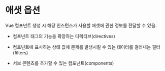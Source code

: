 # 애샛 옵션
Vue 컴포넌트 생성 시 해당 인스턴스가 사용할 애셋에 관한 정보를 전달할 수 있음.

- 컴포넌트 태그의 기능을 확장하는 디렉티브(directives)

- 컴포넌트에 표시하는 상태 값에 문제를 발생시킬 수 있는 데이터를 걸러내는 필터(filters)

- 서브 콘텐츠를 추가할 수 있는 컴포넌트(components)

